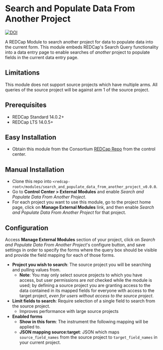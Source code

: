 # Search and Populate Data From Another Project

[![DOI](https://zenodo.org/badge/DOI/10.5281/zenodo.4251176.svg)](https://doi.org/10.5281/zenodo.4251176)

A REDCap Module to search another project for data to populate data into the current form. This module embeds REDCap's Search Query functionality into a data entry page to enable searches of _another_ project to populate fields in the current data entry page.

## Limitations
This module does not support source projects which have multiple arms. All queries of the source project will be against arm 1 of the source project.

## Prerequisites
- REDCap Standard 14.0.2+
- REDCap LTS 14.0.5+

## Easy Installation
- Obtain this module from the Consortium [REDCap Repo](https://redcap.vanderbilt.edu/consortium/modules/index.php) from the control center.

## Manual Installation
- Clone this repo into `<redcap-root>/modules/search_and_populate_data_from_another_project_v0.0.0`.
- Go to **Control Center > External Modules** and enable _Search and Populate Data From Another Project_.
- For each project you want to use this module, go to the project home page, click on **Manage External Modules** link, and then enable _Search and Populate Data From Another Project_ for that project.

## Configuration
Access **Manage External Modules** section of your project, click on _Search and Populate Data From Another Project_'s configure button, and save settings in order to specify the forms where the query box should be visible and provide the field mapping for each of those forms.

- **Project you wish to search**: The source project you will be searching and pulling values from.
    - **Note**: You may only select source projects to which you have access, but user permissions are _not_ checked while the module is used; by defining a source project you are granting access to the data contained in its mapped fields for everyone with access to the target project, _even for users without access to the source project_.
- **Limit fields to search**: Require selection of a single field to search from the source project.
    - Improves performance with large source projects
- **Enabled forms**
    - **Show in this form**: The instrument the following mapping will be applied to.
    - **JSON mapping source:target**: JSON which maps `source_field_names` from the source project to `target_field_names` in your current project.
